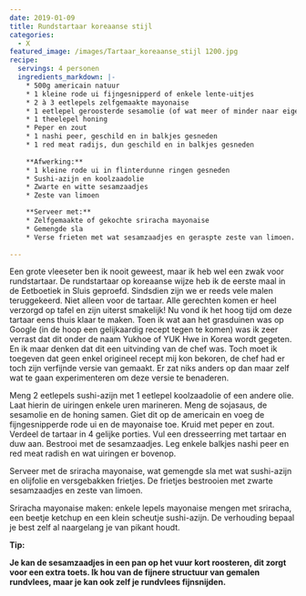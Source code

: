 ```yaml
---
date: 2019-01-09
title: Rundstartaar koreaanse stijl
categories:
  - X
featured_image: /images/Tartaar_koreaanse_stijl 1200.jpg
recipe:
  servings: 4 personen
  ingredients_markdown: |-
    * 500g americain natuur    * 1 kleine rode ui fijngesnipperd of enkele lente-uitjes    * 2 à 3 eetlepels zelfgemaakte mayonaise    * 1 eetlepel geroosterde sesamolie (of wat meer of minder naar eigen smaak)    * 1 theelepel honing    * Peper en zout    * 1 nashi peer, geschild en in balkjes gesneden    * 1 red meat radijs, dun geschild en in balkjes gesneden        **Afwerking:**    * 1 kleine rode ui in flinterdunne ringen gesneden    * Sushi-azijn en koolzaadolie    * Zwarte en witte sesamzaadjes
    * Zeste van limoen
    **Serveer met:**    * Zelfgemaakte of gekochte sriracha mayonaise     * Gemengde sla    * Verse frieten met wat sesamzaadjes en geraspte zeste van limoen. 
---
```

Een grote vleeseter ben ik nooit geweest, maar ik heb wel een zwak voor rundstartaar.
De rundstartaar op koreaanse wijze heb ik de eerste maal in de Eetboetiek in Sluis geproefd.
Sindsdien zijn we er reeds vele malen teruggekeerd. Niet alleen voor de tartaar.
Alle gerechten komen er heel verzorgd op tafel en zijn uiterst smakelijk!
Nu vond ik het hoog tijd om deze tartaar eens thuis klaar te maken.
Toen ik wat aan het grasduinen was op Google (in de hoop een gelijkaardig recept tegen te komen) was ik zeer verrast dat dit onder de naam Yukhoe of YUK Hwe in Korea wordt gegeten.
En ik maar denken dat dit een uitvinding van de chef was.
Toch moet ik toegeven dat geen enkel origineel recept mij kon bekoren, de chef had er toch zijn verfijnde versie van gemaakt.
Er zat niks anders op dan maar zelf wat te gaan experimenteren om deze versie te benaderen.

 
 



<!--more-->

Meng 2 eetlepels sushi-azijn met 1 eetlepel koolzaadolie of een andere olie.Laat hierin de uiringen enkele uren marineren. Meng de sojasaus, de sesamolie en de honing samen.Giet dit op de americain en voeg de fijngesnipperde rode ui en de mayonaise toe.Kruid met peper en zout.Verdeel de tartaar in 4 gelijke porties.Vul een dresseerring met tartaar en duw aan. Bestrooi met de sesamzaadjes. Leg enkele balkjes nashi peer en red meat radish en wat uiringen er bovenop.Serveer met de sriracha mayonaise, wat gemengde sla met wat sushi-azijn en olijfolie en versgebakken frietjes.De frietjes bestrooien met zwarte sesamzaadjes en zeste van limoen.Sriracha mayonaise maken: enkele lepels mayonaise mengen met sriracha, een beetje ketchup en een klein scheutje sushi-azijn.De verhouding bepaal je best zelf al naargelang je van pikant houdt.

<b>Tip: <b/>

Je kan de sesamzaadjes in een pan op het vuur kort roosteren, dit zorgt voor een extra toets.
Ik hou van de fijnere structuur van gemalen rundvlees, maar je kan ook zelf je rundvlees fijnsnijden. 

